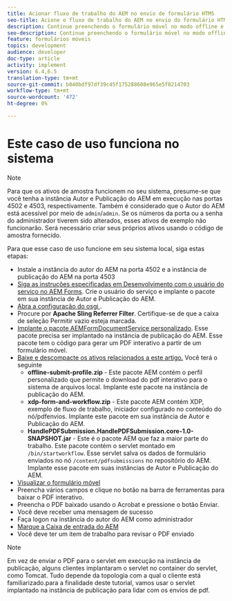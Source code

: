 ```yaml
---
title: Acionar fluxo de trabalho do AEM no envio de formulário HTM5
seo-title: Acione o fluxo de trabalho do AEM no envio do formulário HTML5
description: Continue preenchendo o formulário móvel no modo offline e envie o formulário móvel para acionar o fluxo de trabalho do AEM
seo-description: Continue preenchendo o formulário móvel no modo offline e envie o formulário móvel para acionar o fluxo de trabalho do AEM
feature: formulários móveis
topics: development
audience: developer
doc-type: article
activity: implement
version: 6.4,6.5
translation-type: tm+mt
source-git-commit: b040bdf97df39c45f175288608e965e5f0214703
workflow-type: tm+mt
source-wordcount: '472'
ht-degree: 0%

---
```



# Este caso de uso funciona no sistema

>[!NOTE]
>
>Para que os ativos de amostra funcionem no seu sistema, presume-se que você tenha a instância Autor e Publicação do AEM em execução nas portas 4502 e 4503, respectivamente. Também é considerado que o Autor do AEM está acessível por meio de `admin`/`admin`. Se os números da porta ou a senha do administrador tiverem sido alterados, esses ativos de exemplo não funcionarão. Será necessário criar seus próprios ativos usando o código de amostra fornecido.

Para que esse caso de uso funcione em seu sistema local, siga estas etapas:

* Instale a instância do autor do AEM na porta 4502 e a instância de publicação do AEM na porta 4503
* [Siga as instruções especificadas em Desenvolvimento com o usuário do serviço no AEM Forms](https://docs.adobe.com/content/help/en/experience-manager-learn/forms/adaptive-forms/service-user-tutorial-develop.html). Crie o usuário do serviço e implante o pacote em sua instância de Autor e Publicação do AEM.
* [Abra a configuração do osgi  ](http://localhost:4503/system/console/configMgr).
* Procure por **Apache Sling Referrer Filter**. Certifique-se de que a caixa de seleção Permitir vazio esteja marcada.
* [Implante o pacote AEMFormDocumentService personalizado](/help/forms/assets/common-osgi-bundles/AEMFormsDocumentServices.core-1.0-SNAPSHOT.jar). Esse pacote precisa ser implantado na instância de publicação do AEM. Esse pacote tem o código para gerar um PDF interativo a partir de um formulário móvel.
* [Baixe e descompacte os ativos relacionados a este artigo.](assets/offline-pdf-submission-assets.zip) Você terá o seguinte
   * **offline-submit-profile.zip**  - Este pacote AEM contém o perfil personalizado que permite o download do pdf interativo para o sistema de arquivos local. Implante este pacote na instância de publicação do AEM.
   * **xdp-form-and-workflow.zip**  - Este pacote AEM contém XDP, exemplo de fluxo de trabalho, iniciador configurado no conteúdo do nó/pdfenvios. Implante este pacote em sua instância de Autor e Publicação do AEM.
   * **HandlePDFSubmission.HandlePDFSubmission.core-1.0-SNAPSHOT.jar**  - Este é o pacote AEM que faz a maior parte do trabalho. Este pacote contém o servlet montado em `/bin/startworkflow`. Esse servlet salva os dados de formulário enviados no nó `/content/pdfsubmissions` no repositório do AEM. Implante esse pacote em suas instâncias de Autor e Publicação do AEM.
* [Visualizar o formulário móvel](http://localhost:4503/content/dam/formsanddocuments/testsubmision.xdp/jcr:content)
* Preencha vários campos e clique no botão na barra de ferramentas para baixar o PDF interativo.
* Preencha o PDF baixado usando o Acrobat e pressione o botão Enviar.
* Você deve receber uma mensagem de sucesso
* Faça logon na instância do autor do AEM como administrador
* [Marque a Caixa de entrada do AEM](http://localhost:4502/aem/inbox)
* Você deve ter um item de trabalho para revisar o PDF enviado

>[!NOTE]
>
>Em vez de enviar o PDF para o servlet em execução na instância de publicação, alguns clientes implantaram o servlet no container do servlet, como Tomcat. Tudo depende da topologia com a qual o cliente está familiarizado.para a finalidade deste tutorial, vamos usar o servlet implantado na instância de publicação para lidar com os envios de pdf.

